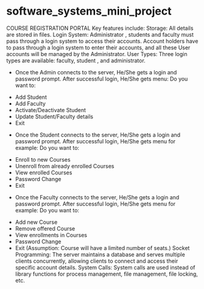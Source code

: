# software_systems_mini_project
COURSE REGISTRATION PORTAL
Key features include:
Storage: All details are stored in files.
Login System: Administrator , students and faculty must pass through a login system to access their accounts.
Account holders have to pass through a login system to enter their accounts, and all these User accounts will be managed by the Administrator.
User Types: Three login types are available: faculty, student , and administrator.
* Once the Admin connects to the server, He/She gets a login and password prompt.
After successful login, He/She gets menu:
Do you want to:
- Add Student
- Add Faculty
- Activate/Deactivate Student
- Update Student/Faculty details
- Exit
* Once the Student connects to the server, He/She gets a login and password prompt.
After successful login, He/She gets menu for example:
Do you want to:
- Enroll to new Courses
- Unenroll from already enrolled Courses
- View enrolled Courses
- Password Change
- Exit
* Once the Faculty connects to the server, He/She gets a login and password prompt.
After successful login, He/She gets menu for example:
Do you want to:
- Add new Course
- Remove offered Course
- View enrollments in Courses
- Password Change
- Exit
(Assumption: Course will have a limited number of seats.) 
Socket Programming: The server maintains a database and serves multiple clients concurrently, allowing clients to connect and access their specific account details.
System Calls: System calls are used instead of library functions for process management, file management, file locking, etc.

